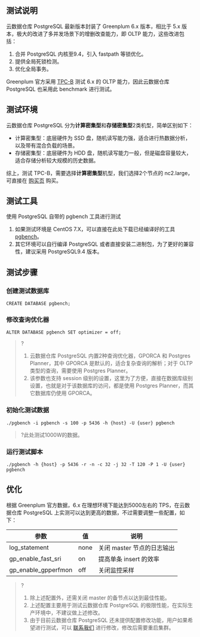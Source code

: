 ## 测试说明
云数据仓库 PostgreSQL 最新版本封装了 Greenplum 6.x 版本，相比于 5.x 版本，极大的改进了多并发场景下的增删改查能力，即 OLTP 能力，这些改进包括：
1. 合并 PostgreSQL 内核至9.4，引入 fastpath 等锁优化。
2. 提供全局死锁检测。
3. 优化全局事务。
 
Greenplum 官方采用 [TPC-B](http://www.tpc.org/tpcb/) 测试 6.x 的 OLTP 能力，因此云数据仓库 PostgreSQL 也采用此 benchmark 进行测试。

## 测试环境
云数据仓库 PostgreSQL 分为**计算密集型**和**存储密集型**2类机型，简单区别如下：
- 计算密集型：底层硬件为 SSD 盘，随机读写能力强，适合进行热数据分析，以及带有混合负载的场景。
- 存储密集型：底层硬件为 HDD 盘，随机读写能力一般，但是磁盘容量较大，适合存储分析较大规模的历史数据。

综上，测试 TPC-B，需要选择**计算密集型**机型，我们选择2个节点的 nc2.large，可直接在 [购买页](https://buy.cloud.tencent.com/snova#/) 购买。

## 测试工具
使用 PostgreSQL 自带的 pgbench 工具进行测试
1. 如果测试环境是 CentOS 7.X，可以直接在此处下载已经编译好的工具 [pgbench](https://packagedown-online-1256722404.cos.ap-guangzhou.myqcloud.com/pgbench/pgbench)。
2. 其它环境可以自行编译 PostgreSQL 或者直接安装二进制包，为了更好的兼容性，建议采用 PostgreSQL9.4 版本。

## 测试步骤
### 创建测试数据库
```
CREATE DATABASE pgbench;
```

### 修改查询优化器
```
ALTER DATABASE pgbench SET optimizer = off;
```
>?
>1. 云数据仓库 PostgreSQL 内置2种查询优化器，GPORCA 和 Postgres Planner，其中 GPORCA 是默认的，适合复杂查询的解析；对于 OLTP 类型的查询，需要使用 Postgres Planner。
>2. 该参数也支持 session 级别的设置，这里为了方便，直接在数据库级别设置，也就是对于该数据库的访问，都是使用 Postgres Planner，而其它数据库仍使用 GPORCA。

### 初始化测试数据
```
./pgbench -i pgbench -s 100 -p 5436 -h {host} -U {user} pgbench
```
>?此处测试1000W的数据。

### 运行测试脚本
```
./pgbench -h {host} -p 5436 -r -n -c 32 -j 32 -T 120 -P 1 -U {user} pgbench
```

## 优化
根据 Greenplum 官方数据，6.x 在理想环境下能达到5000左右的 TPS，在云数据仓库 PostgreSQL 上实测可以达到更高的数据，不过需要调整一些配置，如下：
<table>
	<thead>
	<tr>
	<th>参数</th>
  <th>值</th>
	<th>说明</th>
	</tr>
	</thead>
<tbody>
	<tr>
		<td>log_statement</td>
    <td>none</td>
		<td>关闭 master 节点的日志输出</td>
	</tr>
	<tr>
		<td>gp_enable_fast_sri</td>
		<td>on</td>
		<td>提高单条 insert 的效率</td>
	</tr>
	<tr>
		<td>gp_enable_gpperfmon</td>
		<td>off</td>
		<td>关闭监控采样</td>
	</tr>
</tbody>
</table>

>?
>1. 除上述配置外，还需关闭 master 的备节点以达到最佳性能。
>2. 上述配置主要用于测试云数据仓库 PostgreSQL 的极限性能，在实际生产环境中，不建议做上述修改。
>2. 由于目前云数据仓库 PostgreSQL 还未提供配置修改功能，用户如果希望进行测试，可以 [联系我们](https://cloud.tencent.com/document/product/878/45996) 进行修改，修改后需要重启集群。


